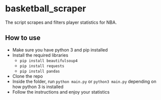 # basketball_scraper
The script scrapes and filters player statistics for NBA.

## How to use
- Make sure you have python 3 and pip installed
- Install the required libraries
  - `pip install beautifulsoup4`
  - `pip install requests`
  - `pip install pandas`
- Clone the repo
- Inside the folder, run `python main.py` or `python3 main.py` depending on how python 3 is installed
- Follow the instructions and enjoy your statistics
